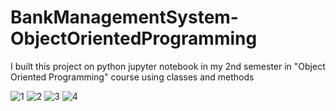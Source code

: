 # BankManagementSystem-ObjectOrientedProgramming
I built this project on python jupyter notebook in my 2nd semester in "Object Oriented Programming" course using classes and methods

![1](https://user-images.githubusercontent.com/113015136/201021172-a63fe975-9c9a-41a4-96d8-6c305bb88712.PNG)
![2](https://user-images.githubusercontent.com/113015136/201021184-ff1c39b3-ff67-4a0b-b7f9-f399ad0fa5b6.PNG)
![3](https://user-images.githubusercontent.com/113015136/201021198-659cffa7-667c-4679-b66a-86b05a3da504.PNG)
![4](https://user-images.githubusercontent.com/113015136/201021209-783b0960-c18e-4b36-9c62-707efa623a6e.PNG)
